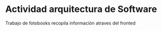 <h1>Actividad arquitectura de Software</h1>
<p>Trabajo de fotobooks recopila información atraves del fronted</p>
